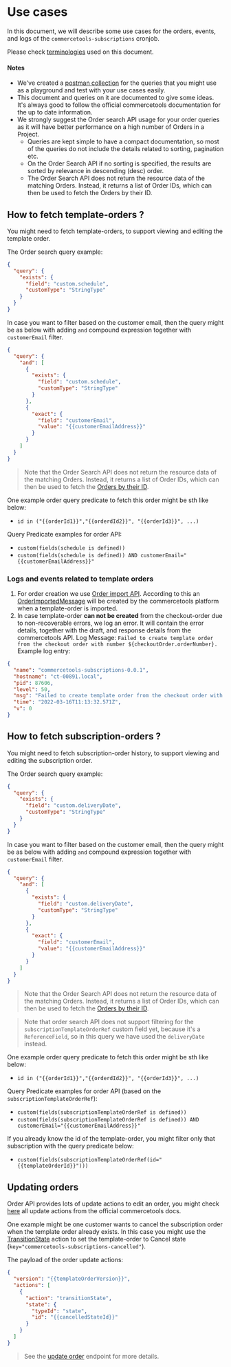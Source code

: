 # Use cases

In this document, we will describe some use cases for the orders, events, and logs of the `commercetools-subscriptions` cronjob.

Please check [terminologies](./Terminology.md) used on this document.

#### Notes

- We've created a [postman collection](./commercetools-subscription.postman_collection.json) for the queries that you might use as a playground and test with your use cases easily.
- This document and queries on it are documented to give some ideas. It's always good to follow the official commercetools documentation for the up to date information.
- We strongly suggest the Order search API usage for your order queries as it will have better performance on a high number of Orders in a Project.
  - Queries are kept simple to have a compact documentation, so most of the queries do not include the details related to sorting, pagination etc.
  - On the Order Search API if no sorting is specified, the results are sorted by relevance in descending (desc) order.
  - The Order Search API does not return the resource data of the matching Orders. Instead, it returns a list of Order IDs, which can then be used to fetch the Orders by their ID.

## How to fetch template-orders ?

You might need to fetch template-orders, to support viewing and editing the template order.

The Order search query example:

```json
{
  "query": {
    "exists": {
      "field": "custom.schedule",
      "customType": "StringType"
    }
  }
}
```

In case you want to filter based on the customer email, then the query might be as below with adding `and` compound expression together with `customerEmail` filter.

```json
{
  "query": {
    "and": [
      {
        "exists": {
          "field": "custom.schedule",
          "customType": "StringType"
        }
      },
      {
        "exact": {
          "field": "customerEmail",
          "value": "{{customerEmailAddress}}"
        }
      }
    ]
  }
}
```

> Note that the Order Search API does not return the resource data of the matching Orders. Instead, it returns a list of Order IDs, which can then be used to fetch the [Orders by their ID](https://docs.commercetools.com/api/projects/orders#query-orders).

One example order query predicate to fetch this order might be sth like below:

- `id in ("{{orderId1}}","{{orderdId2}}", "{{orderId3}}", ...)`

Query Predicate examples for order API:

- `custom(fields(schedule is defined))`
- `custom(fields(schedule is defined)) AND customerEmail="{{customerEmailAddress}}"`

### Logs and events related to template orders

1. For order creation we use [Order import API](https://docs.commercetools.com/api/projects/orders-import#orderimportdraft). According to this an [OrderImportedMessage](https://docs.commercetools.com/api/message-types#orderimportedmessage) will be created by the commercetools platform when a template-order is imported.
2. In case template-order **can not be created** from the checkout-order due to non-recoverable errors, we log an error. It will contain the error details, together with the draft, and response details from the commercetools API.
   Log Message: `Failed to create template order from the checkout order with number ${checkoutOrder.orderNumber}.`
   Example log entry:

```json
{
  "name": "commercetools-subscriptions-0.0.1",
  "hostname": "ct-00891.local",
  "pid": 87606,
  "level": 50,
  "msg": "Failed to create template order from the checkout order with number 1646302276551. Skipping this checkout order Error: {\"jse_shortmsg\":\"Unexpected error on creating template order from checkout order with number: 1646302276551. Line item: [{\\\"id\\\":\\\"1bea71c8-7712-4db4-945f-095085e0e69b\\\",\\\"productId\\\":\\\"8671cacd-500e-44ac-b6ee-2beada092441\\\",\\\"productKey\\\":\\\"product-1\\\",\\\"name\\\":{\\\"en\\\":\\\"Wine subscription\\\"},\\\"productType\\\":{\\\"typeId\\\":\\\"product-type\\\",\\\"id\\\":\\\"93b85ce4-bd0a-4c42-9aa5-a45c71915c4a\\\"},\\\"productSlug\\\":{\\\"en\\\":\\\"wine-subscription\\\"},\\\"variant\\\":{\\\"id\\\":1,\\\"sku\\\":\\\"wine01\\\",\\\"prices\\\":[{\\\"id\\\":\\\"91cc2648-5b51-497d-8a24-69b77b762a23\\\",\\\"value\\\":{\\\"type\\\":\\\"centPrecision\\\",\\\"currencyCode\\\":\\\"EUR\\\",\\\"centAmount\\\":18000,\\\"fractionDigits\\\":2},\\\"country\\\":\\\"DE\\\"}],\\\"images\\\":[],\\\"attributes\\\":[],\\\"assets\\\":[]},\\\"price\\\":{\\\"id\\\":\\\"a9c9dd05-ea46-4b34-b6a2-c31592156117\\\",\\\"value\\\":{\\\"type\\\":\\\"centPrecision\\\",\\\"currencyCode\\\":\\\"EUR\\\",\\\"centAmount\\\":18000,\\\"fractionDigits\\\":2},\\\"country\\\":\\\"DE\\\"},\\\"quantity\\\":1,\\\"discountedPricePerQuantity\\\":[],\\\"addedAt\\\":\\\"2022-03-03T10:11:16.817Z\\\",\\\"lastModifiedAt\\\":\\\"2022-03-03T10:11:16.817Z\\\",\\\"state\\\":[{\\\"quantity\\\":1,\\\"state\\\":{\\\"typeId\\\":\\\"state\\\",\\\"id\\\":\\\"e380a2fb-77f3-482b-bf83-2060876200ba\\\"}}],\\\"priceMode\\\":\\\"Platform\\\",\\\"totalPrice\\\":{\\\"type\\\":\\\"centPrecision\\\",\\\"currencyCode\\\":\\\"EUR\\\",\\\"centAmount\\\":18000,\\\"fractionDigits\\\":2},\\\"custom\\\":{\\\"type\\\":{\\\"typeId\\\":\\\"type\\\",\\\"id\\\":\\\"08c2d736-f2d8-4869-a2ef-fd8f56ff48a3\\\"},\\\"fields\\\":{\\\"subscriptionKey\\\":\\\"275c10d0-1f1e-4463-9c7f-66a6abc7ce7b_subscriptionKey\\\",\\\"reminderDays\\\":5,\\\"schedule\\\":\\\"0 0 1 Feb,May,Aug,Nov *\\\",\\\"cutoffDays\\\":5,\\\"isSubscription\\\":true}},\\\"lineItemMode\\\":\\\"Standard\\\"}]\",\"jse_cause\":{\"code\":400,\"statusCode\":400,\"status\":400,\"message\":\"Request body does not contain valid JSON.\",\"originalRequest\":{\"baseUri\":\"https://api.europe-west1.gcp.commercetools.com\",\"method\":\"POST\",\"uriTemplate\":\"/{projectKey}/orders/import\",\"pathVariables\":{\"projectKey\":\"project-key\"},\"headers\":{\"Content-Type\":\"application/json\",\"Authorization\":\"Bearer ********\",\"User-Agent\":\"commercetools-js-sdk Node.js/16.13.2 (darwin; x64) commercetools-subscriptions/0.0.1 (+https://github.com/commercetools/commercetools-subscriptions#readme; +ps-dev@commercetools.com)\"},\"body\":{\"orderNumber\":\"275c10d0-1f1e-4463-9c7f-66a6abc7ce7b_subscriptionKey\",\"customerEmail\":\"test@test.com\",\"totalPrice\":{\"type\":\"centPrecision\",\"currencyCode\":\"EUR\",\"centAmount\":18000,\"fractionDigits\":2},\"lineItems\":[{\"id\":\"1bea71c8-7712-4db4-945f-095085e0e69b\",\"productId\":\"8671cacd-500e-44ac-b6ee-2beada092441\",\"productKey\":\"product-1\",\"name\":{\"en\":\"Wine subscription\"},\"productType\":{\"typeId\":\"product-type\",\"id\":\"93b85ce4-bd0a-4c42-9aa5-a45c71915c4a\"},\"productSlug\":{\"en\":\"wine-subscription\"},\"variant\":{\"id\":1,\"sku\":\"wine01\",\"prices\":[{\"id\":\"91cc2648-5b51-497d-8a24-69b77b762a23\",\"value\":{\"type\":\"centPrecision\",\"currencyCode\":\"EUR\",\"centAmount\":18000,\"fractionDigits\":2},\"country\":\"DE\"}],\"images\":[],\"attributes\":[],\"assets\":[]},\"price\":{\"id\":\"a9c9dd05-ea46-4b34-b6a2-c31592156117\",\"value\":{\"type\":\"centPrecision\",\"currencyCode\":\"EUR\",\"centAmount\":18000,\"fractionDigits\":2},\"country\":\"DE\"},\"quantity\":1,\"discountedPricePerQuantity\":[],\"addedAt\":\"2022-03-03T10:11:16.817Z\",\"lastModifiedAt\":\"2022-03-03T10:11:16.817Z\",\"state\":[{\"quantity\":1,\"state\":{\"typeId\":\"state\",\"id\":\"e380a2fb-77f3-482b-bf83-2060876200ba\"}}],\"priceMode\":\"Platform\",\"totalPrice\":{\"type\":\"centPrecision\",\"currencyCode\":\"EUR\",\"centAmount\":18000,\"fractionDigits\":2},\"custom\":{\"type\":{\"typeId\":\"type\",\"id\":\"08c2d736-f2d8-4869-a2ef-fd8f56ff48a3\"},\"fields\":{\"subscriptionKey\":\"275c10d0-1f1e-4463-9c7f-66a6abc7ce7b_subscriptionKey\",\"reminderDays\":5,\"schedule\":\"0 0 1 Feb,May,Aug,Nov *\",\"cutoffDays\":5,\"isSubscription\":true}},\"lineItemMode\":\"Standard\"}],\"taxRoundingMode\":\"HalfEven\",\"taxCalculationMode\":\"LineItemLevel\",\"origin\":\"Customer\",\"itemShippingAddresses\":[],\"custom\":{\"type\":{\"typeId\":\"type\",\"key\":\"subscription-template-order\"},\"fields\":{\"isSubscriptionProcessed\":true,\"nextDeliveryDate\":\"2022-04-30T22:00:00.000Z\",\"schedule\":\"0 0 1 Feb,May,Aug,Nov *\",\"checkoutOrderRef\":{\"typeId\":\"order\",\"id\":\"12d7c490-a792-4abe-9a35-cdf9b113a11f\"},\"reminderDays\":5,\"nextReminderDate\":\"2022-04-25T22:00:00.000Z\"}},\"inventoryMode\":\"None\",\"state\":{\"typeId\":\"state\",\"key\":\"commercetools-subscriptions-active\"}},\"uri\":\"/project-key/orders/import\"},\"retryCount\":0,\"headers\":{\"content-type\":[\"application/json\"]},\"body\":{\"statusCode\":400,\"message\":\"Request body does not contain valid JSON.\",\"errors\":[{\"code\":\"InvalidJsonInput\",\"message\":\"Request body does not contain valid JSON.\",\"detailedErrorMessage\":\"actions -> state: JSON object expected.\"}]},\"name\":\"BadRequest\",\"stack\":\"BadRequest: Request body does not contain valid JSON.\\n    at createError (/Users/aoz/commercetools-subscriptions/node_modules/@commercetools/sdk-middleware-http/dist/sdk-middleware-http.cjs.js:259:29)\\n    at /Users/aoz/commercetools-subscriptions/node_modules/@commercetools/sdk-middleware-http/dist/sdk-middleware-http.cjs.js:443:25\\n    at processTicksAndRejections (node:internal/process/task_queues:96:5)\"},\"jse_info\":{},\"message\":\"Unexpected error on creating template order from checkout order with number: 1646302276551. Line item: [{\\\"id\\\":\\\"1bea71c8-7712-4db4-945f-095085e0e69b\\\",\\\"productId\\\":\\\"8671cacd-500e-44ac-b6ee-2beada092441\\\",\\\"productKey\\\":\\\"product-1\\\",\\\"name\\\":{\\\"en\\\":\\\"Wine subscription\\\"},\\\"productType\\\":{\\\"typeId\\\":\\\"product-type\\\",\\\"id\\\":\\\"93b85ce4-bd0a-4c42-9aa5-a45c71915c4a\\\"},\\\"productSlug\\\":{\\\"en\\\":\\\"wine-subscription\\\"},\\\"variant\\\":{\\\"id\\\":1,\\\"sku\\\":\\\"wine01\\\",\\\"prices\\\":[{\\\"id\\\":\\\"91cc2648-5b51-497d-8a24-69b77b762a23\\\",\\\"value\\\":{\\\"type\\\":\\\"centPrecision\\\",\\\"currencyCode\\\":\\\"EUR\\\",\\\"centAmount\\\":18000,\\\"fractionDigits\\\":2},\\\"country\\\":\\\"DE\\\"}],\\\"images\\\":[],\\\"attributes\\\":[],\\\"assets\\\":[]},\\\"price\\\":{\\\"id\\\":\\\"a9c9dd05-ea46-4b34-b6a2-c31592156117\\\",\\\"value\\\":{\\\"type\\\":\\\"centPrecision\\\",\\\"currencyCode\\\":\\\"EUR\\\",\\\"centAmount\\\":18000,\\\"fractionDigits\\\":2},\\\"country\\\":\\\"DE\\\"},\\\"quantity\\\":1,\\\"discountedPricePerQuantity\\\":[],\\\"addedAt\\\":\\\"2022-03-03T10:11:16.817Z\\\",\\\"lastModifiedAt\\\":\\\"2022-03-03T10:11:16.817Z\\\",\\\"state\\\":[{\\\"quantity\\\":1,\\\"state\\\":{\\\"typeId\\\":\\\"state\\\",\\\"id\\\":\\\"e380a2fb-77f3-482b-bf83-2060876200ba\\\"}}],\\\"priceMode\\\":\\\"Platform\\\",\\\"totalPrice\\\":{\\\"type\\\":\\\"centPrecision\\\",\\\"currencyCode\\\":\\\"EUR\\\",\\\"centAmount\\\":18000,\\\"fractionDigits\\\":2},\\\"custom\\\":{\\\"type\\\":{\\\"typeId\\\":\\\"type\\\",\\\"id\\\":\\\"08c2d736-f2d8-4869-a2ef-fd8f56ff48a3\\\"},\\\"fields\\\":{\\\"subscriptionKey\\\":\\\"275c10d0-1f1e-4463-9c7f-66a6abc7ce7b_subscriptionKey\\\",\\\"reminderDays\\\":5,\\\"schedule\\\":\\\"0 0 1 Feb,May,Aug,Nov *\\\",\\\"cutoffDays\\\":5,\\\"isSubscription\\\":true}},\\\"lineItemMode\\\":\\\"Standard\\\"}]: Request body does not contain valid JSON.\",\"name\":\"VError\",\"stack\":\"VError: Unexpected error on creating template order from checkout order with number: 1646302276551. Line item: [{\\\"id\\\":\\\"1bea71c8-7712-4db4-945f-095085e0e69b\\\",\\\"productId\\\":\\\"8671cacd-500e-44ac-b6ee-2beada092441\\\",\\\"productKey\\\":\\\"product-1\\\",\\\"name\\\":{\\\"en\\\":\\\"Wine subscription\\\"},\\\"productType\\\":{\\\"typeId\\\":\\\"product-type\\\",\\\"id\\\":\\\"93b85ce4-bd0a-4c42-9aa5-a45c71915c4a\\\"},\\\"productSlug\\\":{\\\"en\\\":\\\"wine-subscription\\\"},\\\"variant\\\":{\\\"id\\\":1,\\\"sku\\\":\\\"wine01\\\",\\\"prices\\\":[{\\\"id\\\":\\\"91cc2648-5b51-497d-8a24-69b77b762a23\\\",\\\"value\\\":{\\\"type\\\":\\\"centPrecision\\\",\\\"currencyCode\\\":\\\"EUR\\\",\\\"centAmount\\\":18000,\\\"fractionDigits\\\":2},\\\"country\\\":\\\"DE\\\"}],\\\"images\\\":[],\\\"attributes\\\":[],\\\"assets\\\":[]},\\\"price\\\":{\\\"id\\\":\\\"a9c9dd05-ea46-4b34-b6a2-c31592156117\\\",\\\"value\\\":{\\\"type\\\":\\\"centPrecision\\\",\\\"currencyCode\\\":\\\"EUR\\\",\\\"centAmount\\\":18000,\\\"fractionDigits\\\":2},\\\"country\\\":\\\"DE\\\"},\\\"quantity\\\":1,\\\"discountedPricePerQuantity\\\":[],\\\"addedAt\\\":\\\"2022-03-03T10:11:16.817Z\\\",\\\"lastModifiedAt\\\":\\\"2022-03-03T10:11:16.817Z\\\",\\\"state\\\":[{\\\"quantity\\\":1,\\\"state\\\":{\\\"typeId\\\":\\\"state\\\",\\\"id\\\":\\\"e380a2fb-77f3-482b-bf83-2060876200ba\\\"}}],\\\"priceMode\\\":\\\"Platform\\\",\\\"totalPrice\\\":{\\\"type\\\":\\\"centPrecision\\\",\\\"currencyCode\\\":\\\"EUR\\\",\\\"centAmount\\\":18000,\\\"fractionDigits\\\":2},\\\"custom\\\":{\\\"type\\\":{\\\"typeId\\\":\\\"type\\\",\\\"id\\\":\\\"08c2d736-f2d8-4869-a2ef-fd8f56ff48a3\\\"},\\\"fields\\\":{\\\"subscriptionKey\\\":\\\"275c10d0-1f1e-4463-9c7f-66a6abc7ce7b_subscriptionKey\\\",\\\"reminderDays\\\":5,\\\"schedule\\\":\\\"0 0 1 Feb,May,Aug,Nov *\\\",\\\"cutoffDays\\\":5,\\\"isSubscription\\\":true}},\\\"lineItemMode\\\":\\\"Standard\\\"}]: Request body does not contain valid JSON.\\n    at _createTemplateOrderAndPayments (file:///Users/aoz/commercetools-subscriptions/src/create-template-orders.js:182:13)\\n    at processTicksAndRejections (node:internal/process/task_queues:96:5)\\n    at async pMap.concurrency (file:///Users/aoz/commercetools-subscriptions/src/create-template-orders.js:79:9)\\n    at async file:///Users/aoz/commercetools-subscriptions/node_modules/p-map/index.js:100:20\"}",
  "time": "2022-03-16T11:13:32.571Z",
  "v": 0
}
```

## How to fetch subscription-orders ?

You might need to fetch subscription-order history, to support viewing and editing the subscription order.

The Order search query example:

```json
{
  "query": {
    "exists": {
      "field": "custom.deliveryDate",
      "customType": "StringType"
    }
  }
}
```

In case you want to filter based on the customer email, then the query might be as below with adding `and` compound expression together with `customerEmail` filter.

```json
{
  "query": {
    "and": [
      {
        "exists": {
          "field": "custom.deliveryDate",
          "customType": "StringType"
        }
      },
      {
        "exact": {
          "field": "customerEmail",
          "value": "{{customerEmailAddress}}"
        }
      }
    ]
  }
}
```

> Note that the Order Search API does not return the resource data of the matching Orders. Instead, it returns a list of Order IDs, which can then be used to fetch the [Orders by their ID](https://docs.commercetools.com/api/projects/orders#query-orders).

> Note that order search API does not support filtering for the `subscriptionTemplateOrderRef` custom field yet, because it's a `ReferenceField`, so in this query we have used the `deliveryDate` instead.

One example order query predicate to fetch this order might be sth like below:

- `id in ("{{orderId1}}","{{orderdId2}}", "{{orderId3}}", ...)`

Query Predicate examples for order API (based on the `subscriptionTemplateOrderRef`):

- `custom(fields(subscriptionTemplateOrderRef is defined))`
- `custom(fields(subscriptionTemplateOrderRef is defined)) AND customerEmail="{{customerEmailAddress}}"`

If you already know the id of the template-order, you might filter only that subscription with the query predicate below:

- `custom(fields(subscriptionTemplateOrderRef(id="{{templateOrderId}}")))`

## Updating orders

Order API provides lots of update actions to edit an order, you might check [here](https://docs.commercetools.com/api/projects/orders#update-actions) all update actions from the official commercetools docs.

One example might be one customer wants to cancel the subscription order when the template order already exists. In this case you might use the [TransitionState](https://docs.commercetools.com/api/projects/orders#transition-state) action
to set the template-order to Cancel state (`key="commercetools-subscriptions-cancelled"`).

The payload of the order update actions:

```json
{
  "version": "{{templateOrderVersion}}",
  "actions": [
    {
      "action": "transitionState",
      "state": {
        "typeId": "state",
        "id": "{{cancelledStateId}}"
      }
    }
  ]
}
```

> See the [update order](https://docs.commercetools.com/api/projects/orders#update-order-by-id) endpoint for more details.

